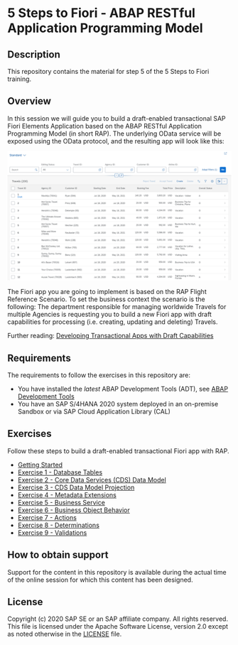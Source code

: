 # 5 Steps to Fiori - ABAP RESTful Application Programming Model

## Description

This repository contains the material for step 5 of the 5 Steps to Fiori training.  

## Overview

In this session we will guide you to build a draft-enabled transactional SAP Fiori Elements Application based on the ABAP RESTful Application Programming Model (in short RAP). The underlying OData service will be exposed using the OData protocol, and the resulting app will look like this:

![APP Overview](images/app_overview.png)

The Fiori app you are going to implement is based on the RAP Flight Reference Scenario. To set the business context the scenario is the following: The department responsible for managing worldwide Travels for multiple Agencies is requesting you to build a new Fiori app with draft capabilities for processing (i.e. creating, updating and deleting) Travels.

Further reading: [Developing Transactional Apps with Draft Capabilities](https://help.sap.com/viewer/923180ddb98240829d935862025004d6/Cloud/en-US/71ba2bec1d0d4f22bc344bba6b569f2e.html)

## Requirements

The requirements to follow the exercises in this repository are:

* You have installed the _latest_ ABAP Development Tools (ADT), see [ABAP Development Tools](https://tools.hana.ondemand.com/#abap)
* You have an SAP S/4HANA 2020 system deployed in an on-premise Sandbox or via SAP Cloud Application Library (CAL)

## Exercises

Follow these steps to build a draft-enabled transactional Fiori app with RAP.

- [Getting Started](exercises/ex0/)
- [Exercise 1 - Database Tables](exercises/ex1/)
- [Exercise 2 - Core Data Services (CDS) Data Model](exercises/ex2/)
- [Exercise 3 - CDS Data Model Projection](exercises/ex3/)
- [Exercise 4 - Metadata Extensions](exercises/ex4/)
- [Exercise 5 - Business Service](exercises/ex5/)
- [Exercise 6 - Business Object Behavior](exercises/ex6/)
- [Exercise 7 - Actions](exercises/ex7/)
- [Exercise 8 - Determinations](exercises/ex8/)
- [Exercise 9 - Validations](exercises/ex9/)

## How to obtain support

Support for the content in this repository is available during the actual time of the online session for which this content has been designed.

## License
Copyright (c) 2020 SAP SE or an SAP affiliate company. All rights reserved. This file is licensed under the Apache Software License, version 2.0 except as noted otherwise in the [LICENSE](LICENSES/Apache-2.0.txt) file.
